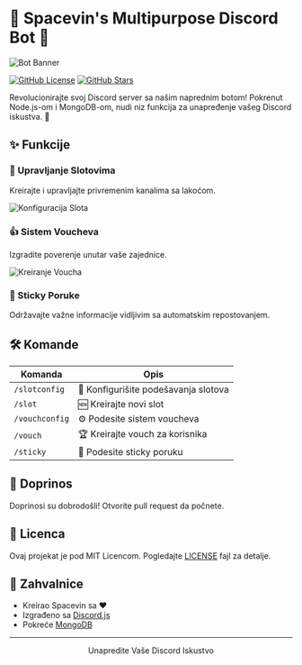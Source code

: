 # 🌟 Spacevin's Multipurpose Discord Bot 🤖

![Bot Banner](https://your-banner-image-url-here.png)

[![GitHub License](https://img.shields.io/github/license/spejsvin/spacevin-aiobot?color=blue)](https://github.com/spejsvin/spacevin-aiobot/blob/main/LICENSE)
[![GitHub Stars](https://img.shields.io/github/stars/spejsvin/spacevin-aiobot?style=social)](https://github.com/spejsvin/spacevin-aiobot/stargazers)

Revolucionirajte svoj Discord server sa našim naprednim botom! Pokrenut Node.js-om i MongoDB-om, nudi niz funkcija za unapređenje vašeg Discord iskustva. 🚀

## ✨ Funkcije

### 🎰 Upravljanje Slotovima
Kreirajte i upravljajte privremenim kanalima sa lakoćom.

![Konfiguracija Slota](https://cdn.discordapp.com/attachments/1187389819807092868/1333178692616065024/image.png?ex=6797f2e9&is=6796a169&hm=06ad57db1d5bf08ecdbc41fd29301b3344c9ad25a1240408e5b34f180404a505&)

### 👍 Sistem Voucheva
Izgradite poverenje unutar vaše zajednice.

![Kreiranje Voucha](https://cdn.discordapp.com/attachments/1187389819807092868/1333179175674052638/image.png?ex=6797f35c&is=6796a1dc&hm=e9e5782855a33d7dbfffeaf58ee1fa574befc3fb7d0b21c35dfff761b91c0b79&)

### 📌 Sticky Poruke
Održavajte važne informacije vidljivim sa automatskim repostovanjem.

## 🛠 Komande

| Komanda | Opis |
|---------|------|
| `/slotconfig` | 🔧 Konfigurišite podešavanja slotova |
| `/slot` | 🆕 Kreirajte novi slot |
| `/vouchconfig` | ⚙️ Podesite sistem voucheva |
| `/vouch` | 🏆 Kreirajte vouch za korisnika |
| `/sticky` | 📍 Podesite sticky poruku |

## 🤝 Doprinos

Doprinosi su dobrodošli! Otvorite pull request da počnete.

## 📜 Licenca

Ovaj projekat je pod MIT Licencom. Pogledajte [LICENSE](LICENSE) fajl za detalje.

## 🙏 Zahvalnice

- Kreirao Spacevin sa ❤️
- Izgrađeno sa [Discord.js](https://discord.js.org/)
- Pokreće [MongoDB](https://www.mongodb.com/)

---

<p align="center">
  Unapredite Vaše Discord Iskustvo
</p>

